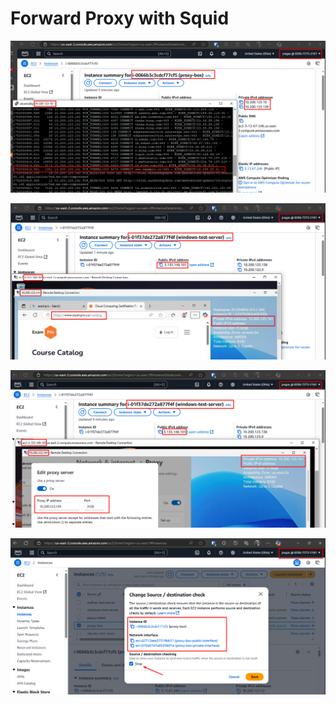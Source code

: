 # Forward Proxy with Squid

![](./assets/forward-proxy-1.png)

![](./assets/forward-proxy-2.png)

![](./assets/forward-proxy-3.png)

![](./assets/forward-proxy-4.png)